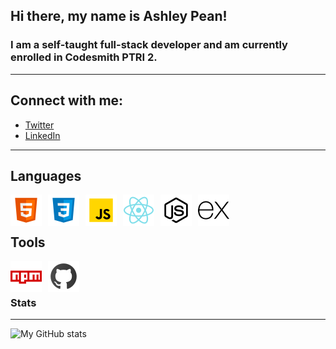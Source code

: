 ## Hi there, my name is Ashley Pean!
### I am a self-taught full-stack developer and am currently enrolled in Codesmith PTRI 2.

---

## Connect with me: 
- [Twitter](https://twitter.com/12sugarplums)
- [LinkedIn](https://www.linkedin.com/in/ashley-pean/)

---

## Languages 

<img src = "https://raw.githubusercontent.com/ashleypean/ashleypean/a14968d490e1a240f8aaf2ce6b4132935289d038/img/html.svg" 
alt = "HTML" style = " margin-right: 10px; float: left;" />

<img src = "https://raw.githubusercontent.com/ashleypean/ashleypean/a14968d490e1a240f8aaf2ce6b4132935289d038/img/css.svg" 
alt = "CSS" style = "margin-right: 10px; float: left;" />

<img src = "https://raw.githubusercontent.com/ashleypean/ashleypean/a14968d490e1a240f8aaf2ce6b4132935289d038/img/javascript.svg" 
alt = "JavaScript" style = "margin-right: 10px; float: left;" />

<img src = "https://raw.githubusercontent.com/ashleypean/ashleypean/a14968d490e1a240f8aaf2ce6b4132935289d038/img/react.svg" 
alt = "React" style = "margin-right: 10px; float: left;" />

<img src = "https://raw.githubusercontent.com/ashleypean/ashleypean/a14968d490e1a240f8aaf2ce6b4132935289d038/img/nodejs.svg" 
alt = "NodeJS" style = "margin-right: 10px; float: left;" />

<img src = "https://raw.githubusercontent.com/ashleypean/ashleypean/a14968d490e1a240f8aaf2ce6b4132935289d038/img/express.svg"
alt = "Express JS" style = "margin-right: 10px; float: left;">

<br />
<br />

## Tools
<img src = "https://raw.githubusercontent.com/ashleypean/ashleypean/1823e8f472de12cd8a6bc4fe7ca2fea37d983342/img/npm.svg"
  alt = "npm" style = "margin-right: 10px; float: left;" />

<img src = "https://raw.githubusercontent.com/ashleypean/ashleypean/1823e8f472de12cd8a6bc4fe7ca2fea37d983342/img/github.svg"
  alt = "github" style = "margin-right: 10px; float: left;" />

<br />
<br />

### Stats
---

![My GitHub stats](https://github-readme-stats.vercel.app/api?username=ashleypean&show_icons=true&hide_border=true&hide=stars&count_private=true&theme=midnight-purple)
